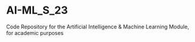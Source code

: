 # AI-ML_S_23
Code Repository for the Artificial Intelligence &amp; Machine Learning Module, for academic purposes
